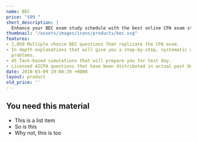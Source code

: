 ```yaml
---
name: BEC
price: "$99 "
short_description: |
  Enhance your BEC exam study schedule with the best online CPA exam study resource. The Universal CPA Review Online Test Bank is a brand-new supplement in studying for the Uniform CPA Exam. Our FAR test bank includes over 1,050 multiple choice practice questions that come with detailed answer rationales, as well as 45 task-based simulations to better prepare you for test day.
thumbnail: "/assets/images/icons/products/bec.svg"
features:
- 1,050 Multiple choice BEC questions that replicate the CPA exam.
- In depth explanations that will give you a step-by-step, systematic way of solving
  problems.
- 45 Task-based simulations that will prepare you for test day.
- Licensed AICPA questions that have been distributed in actual past Uniform CPA Exams.
date: 2018-03-09 19:00:39 +0000
layout: product
old_price: ''
---
```

## You need this material
* This is a list item
* So is this
* Why not, this is too
